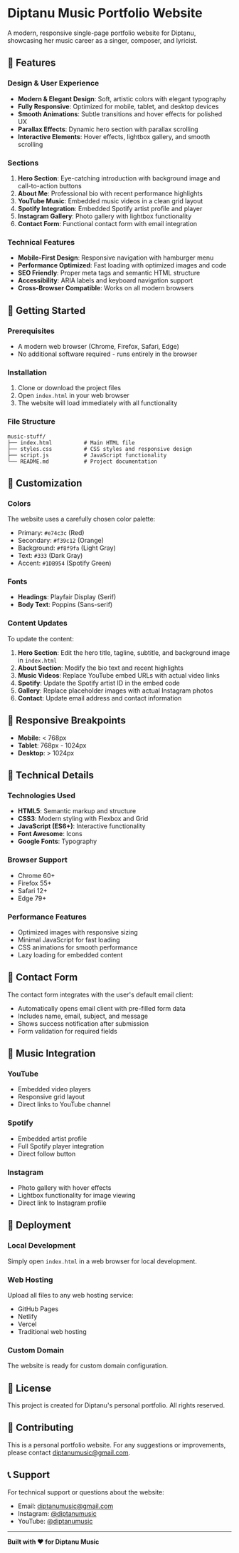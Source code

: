 # Diptanu Music Portfolio Website

A modern, responsive single-page portfolio website for Diptanu, showcasing her music career as a singer, composer, and lyricist.

## 🎵 Features

### Design & User Experience
- **Modern & Elegant Design**: Soft, artistic colors with elegant typography
- **Fully Responsive**: Optimized for mobile, tablet, and desktop devices
- **Smooth Animations**: Subtle transitions and hover effects for polished UX
- **Parallax Effects**: Dynamic hero section with parallax scrolling
- **Interactive Elements**: Hover effects, lightbox gallery, and smooth scrolling

### Sections
1. **Hero Section**: Eye-catching introduction with background image and call-to-action buttons
2. **About Me**: Professional bio with recent performance highlights
3. **YouTube Music**: Embedded music videos in a clean grid layout
4. **Spotify Integration**: Embedded Spotify artist profile and player
5. **Instagram Gallery**: Photo gallery with lightbox functionality
6. **Contact Form**: Functional contact form with email integration

### Technical Features
- **Mobile-First Design**: Responsive navigation with hamburger menu
- **Performance Optimized**: Fast loading with optimized images and code
- **SEO Friendly**: Proper meta tags and semantic HTML structure
- **Accessibility**: ARIA labels and keyboard navigation support
- **Cross-Browser Compatible**: Works on all modern browsers

## 🚀 Getting Started

### Prerequisites
- A modern web browser (Chrome, Firefox, Safari, Edge)
- No additional software required - runs entirely in the browser

### Installation
1. Clone or download the project files
2. Open `index.html` in your web browser
3. The website will load immediately with all functionality

### File Structure
```
music-stuff/
├── index.html          # Main HTML file
├── styles.css          # CSS styles and responsive design
├── script.js           # JavaScript functionality
└── README.md           # Project documentation
```

## 🎨 Customization

### Colors
The website uses a carefully chosen color palette:
- Primary: `#e74c3c` (Red)
- Secondary: `#f39c12` (Orange)
- Background: `#f8f9fa` (Light Gray)
- Text: `#333` (Dark Gray)
- Accent: `#1DB954` (Spotify Green)

### Fonts
- **Headings**: Playfair Display (Serif)
- **Body Text**: Poppins (Sans-serif)

### Content Updates
To update the content:

1. **Hero Section**: Edit the hero title, tagline, subtitle, and background image in `index.html`
2. **About Section**: Modify the bio text and recent highlights
3. **Music Videos**: Replace YouTube embed URLs with actual video links
4. **Spotify**: Update the Spotify artist ID in the embed code
5. **Gallery**: Replace placeholder images with actual Instagram photos
6. **Contact**: Update email address and contact information

## 📱 Responsive Breakpoints

- **Mobile**: < 768px
- **Tablet**: 768px - 1024px
- **Desktop**: > 1024px

## 🔧 Technical Details

### Technologies Used
- **HTML5**: Semantic markup and structure
- **CSS3**: Modern styling with Flexbox and Grid
- **JavaScript (ES6+)**: Interactive functionality
- **Font Awesome**: Icons
- **Google Fonts**: Typography

### Browser Support
- Chrome 60+
- Firefox 55+
- Safari 12+
- Edge 79+

### Performance Features
- Optimized images with responsive sizing
- Minimal JavaScript for fast loading
- CSS animations for smooth performance
- Lazy loading for embedded content

## 📧 Contact Form

The contact form integrates with the user's default email client:
- Automatically opens email client with pre-filled form data
- Includes name, email, subject, and message
- Shows success notification after submission
- Form validation for required fields

## 🎵 Music Integration

### YouTube
- Embedded video players
- Responsive grid layout
- Direct links to YouTube channel

### Spotify
- Embedded artist profile
- Full Spotify player integration
- Direct follow button

### Instagram
- Photo gallery with hover effects
- Lightbox functionality for image viewing
- Direct link to Instagram profile

## 🚀 Deployment

### Local Development
Simply open `index.html` in a web browser for local development.

### Web Hosting
Upload all files to any web hosting service:
- GitHub Pages
- Netlify
- Vercel
- Traditional web hosting

### Custom Domain
The website is ready for custom domain configuration.

## 📄 License

This project is created for Diptanu's personal portfolio. All rights reserved.

## 🤝 Contributing

This is a personal portfolio website. For any suggestions or improvements, please contact diptanumusic@gmail.com.

## 📞 Support

For technical support or questions about the website:
- Email: diptanumusic@gmail.com
- Instagram: [@diptanumusic](https://www.instagram.com/diptanumusic/)
- YouTube: [@diptanumusic](https://www.youtube.com/@diptanumusic)

---

**Built with ❤️ for Diptanu Music** 